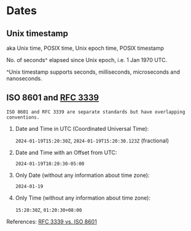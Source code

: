 # Dates

## Unix timestamp

aka Unix time, POSIX time, Unix epoch time, POSIX timestamp

No. of seconds^ elapsed since Unix epoch, i.e. 1 Jan 1970 UTC.

^Unix timestamp supports seconds, milliseconds, microseconds and nanoseconds.

## ISO 8601 and [RFC 3339](https://datatracker.ietf.org/doc/html/rfc3339#section-5.6)

```admonish note
ISO 8601 and RFC 3339 are separate standards but have overlapping conventions.
```

1.	Date and Time in UTC (Coordinated Universal Time):

    `2024-01-19T15:20:30Z`, `2024-01-19T15:20:30.123Z` (fractional)

2.	Date and Time with an Offset from UTC:

    `2024-01-19T10:20:30-05:00`

3.	Only Date (without any information about time zone):

    `2024-01-19`

4.	Only Time (without any information about time zone):

    `15:20:30Z`, `01:20:30+08:00`

References:
[RFC 3339 vs. ISO 8601](https://ijmacd.github.io/rfc3339-iso8601/)
